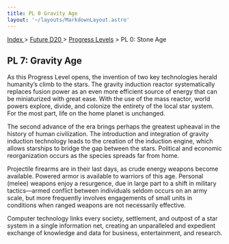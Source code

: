 ```yaml
---
title: PL 0 Gravity Age
layout: '~/layouts/MarkdownLayout.astro'
---
```


[ Index ](/) > [ Future D20 ](/future.d20.srd) > [Progress Levels](/future.d20.srd/progress) > PL 0: Stone Age

## PL 7: Gravity Age

As this Progress Level opens, the invention of two key technologies herald
humanity’s climb to the stars. The gravity induction reactor systematically
replaces fusion power as an even more efficient source of energy that can be
miniaturized with great ease. With the use of the mass reactor, world powers
explore, divide, and colonize the entirety of the local star system. For the
most part, life on the home planet is unchanged.

The second advance of the era brings perhaps the greatest upheaval in the
history of human civilization. The introduction and integration of gravity
induction technology leads to the creation of the induction engine, which
allows starships to bridge the gap between the stars. Political and economic
reorganization occurs as the species spreads far from home.

Projectile firearms are in their last days, as crude energy weapons become
available. Powered armor is available to warriors of this age. Personal
(melee) weapons enjoy a resurgence, due in large part to a shift in military
tactics—armed conflict between individuals seldom occurs on an army scale, but
more frequently involves engagements of small units in conditions when ranged
weapons are not necessarily effective.

Computer technology links every society, settlement, and outpost of a star
system in a single information net, creating an unparalleled and expedient
exchange of knowledge and data for business, entertainment, and research.

